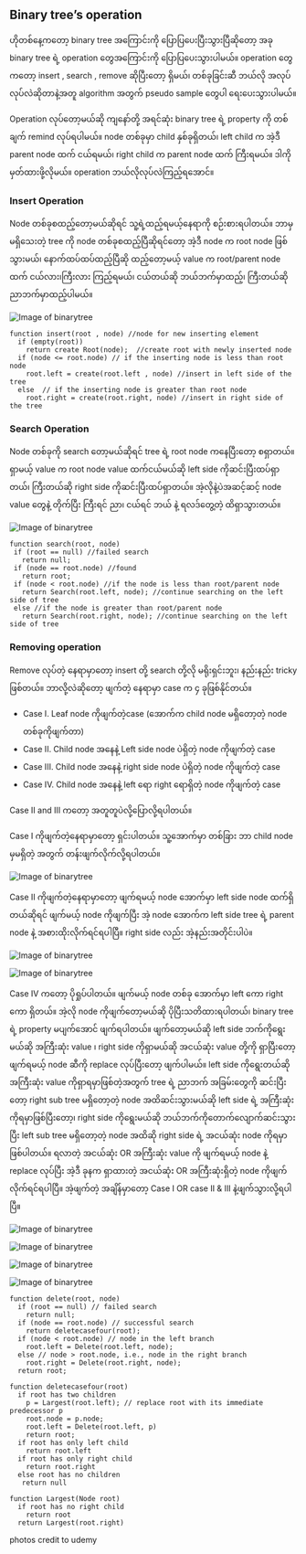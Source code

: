 ## Binary tree’s operation

ဟိုတစ်နေ့ကတော့ binary tree အကြောင်းကို ပြောပြပေးပြီးသွားပြီဆိုတော့ အခု binary tree ရဲ့ operation တွေအကြောင်းကို ပြောပြပေးသွားပါမယ်။ operation တွေကတော့ insert , search , remove ဆိုပြီးတော့ ရှိမယ်၊ တစ်ခုခြင်းဆီ ဘယ်လို အလုပ်လုပ်လဲဆိုတာနဲ့အတူ algorithm အတွက် pseudo sample တွေပါ ရေးပေးသွားပါမယ်။

Operation လုပ်တော့မယ်ဆို ကျနော်တို့ အရင်ဆုံး binary tree ရဲ့ property ကို တစ်ချက် remind လုပ်ရပါမယ်။ node တစ်ခုမှာ child နှစ်ခုရှိတယ်၊ left child က အဲ့ဒီ parent node ထက် ငယ်ရမယ်၊ right child က parent node ထက် ကြီးရမယ်။ ဒါကို မှတ်ထားဖို့လိုမယ်။ operation ဘယ်လိုလုပ်လဲကြည့်ရအောင်။

### Insert Operation

Node တစ်ခုစထည့်တော့မယ်ဆိုရင် သူ့ရဲ့ထည့်ရမယ့်နေရာကို စဉ်းစားရပါတယ်။ ဘာမှမရှိသေးတဲ့ tree ကို node တစ်ခုစထည့်ပြီဆိုရင်တော့ အဲ့ဒီ node က root node ဖြစ်သွားမယ်၊ နောက်ထပ်ထပ်ထည့်ပြီဆို ထည့်တော့မယ့် value က root/parent node ထက် ငယ်လား၊ကြီးလား ကြည့်ရမယ်၊ ငယ်တယ်ဆို ဘယ်ဘက်မှာထည့်၊ ကြီးတယ်ဆို ညာဘက်မှာထည့်ပါမယ်။

![Image of binarytree](https://raw.githubusercontent.com/HlaingTinHtun/Data-Structure-Algorithm-In-Burmese/master/assets/binary%20tree/binarytree%20insertion.png)
```
function insert(root , node) //node for new inserting element
  if (empty(root))
    return create Root(node);  //create root with newly inserted node
  if (node <= root.node) // if the inserting node is less than root node
    root.left = create(root.left , node) //insert in left side of the tree
  else  // if the inserting node is greater than root node
    root.right = create(root.right, node) //insert in right side of the tree
```
### Search Operation

Node တစ်ခုကို search တော့မယ်ဆိုရင် tree ရဲ့ root node ကနေပြီးတော့ စရှာတယ်။ ရှာမယ့် value က root node value ထက်ငယ်မယ်ဆို left side ကိုဆင်းပြီးထပ်ရှာတယ်၊ ကြီးတယ်ဆို right side ကိုဆင်းပြီးထပ်ရှာတယ်။ အဲ့လိုနဲ့ပဲအဆင့်ဆင့် node value တွေနဲ့ တိုက်ပြီး ကြီးရင် ညာ၊ ငယ်ရင် ဘယ် နဲ့ ရလဒ်တွေ့တဲ့ ထိရှာသွားတယ်။

![Image of binarytree](https://raw.githubusercontent.com/HlaingTinHtun/Data-Structure-Algorithm-In-Burmese/master/assets/binary%20tree/binarytree%20search.png)

```
function search(root, node)
 if (root == null) //failed search
   return null;
 if (node == root.node) //found
   return root;
 if (node < root.node) //if the node is less than root/parent node
   return Search(root.left, node); //continue searching on the left side of tree
 else //if the node is greater than root/parent node
   return Search(root.right, node); //continue searching on the left side of tree
```
### Removing operation
Remove လုပ်တဲ့ နေရာမှာတော့ insert တို့ search တို့လို မရိုးရှင်းဘူး၊ နည်းနည်း tricky ဖြစ်တယ်။ ဘာလို့လဲဆိုတော့ ဖျက်တဲ့ နေရာမှာ case က ၄ ခုဖြစ်နိုင်တယ်။
-	Case I. Leaf node ကိုဖျက်တဲ့case (အောက်က child node မရှိတော့တဲ့ node တစ်ခုကိုဖျက်တာ)
-	Case II. Child node အနေနဲ့ Left side node ပဲရှိတဲ့ node ကိုဖျက်တဲ့ case
-	Case III. Child node အနေနဲ့ right side node ပဲရှိတဲ့ node ကိုဖျက်တဲ့ case
-	Case IV. Child node အနေနဲ့ left ရော right ရောရှိတဲ့ node ကိုဖျက်တဲ့ case

Case II and III ကတော့ အတူတူပဲလို့ပြောလို့ရပါတယ်။

Case I ကိုဖျက်တဲ့နေရာမှာတော့ ရှင်းပါတယ်။ သူ့အောက်မှာ တစ်ခြား ဘာ child node မှမရှိတဲ့ အတွက် တန်းဖျက်လိုက်လို့ရပါတယ်။

![Image of binarytree](https://raw.githubusercontent.com/HlaingTinHtun/Data-Structure-Algorithm-In-Burmese/master/assets/binary%20tree/binarytree%20removing%20case1.png)

Case II ကိုဖျက်တဲ့နေရာမှာတော့ ဖျက်ရမယ့် node အောက်မှာ left side node ထက်ရှိတယ်ဆိုရင် ဖျက်မယ့် node ကိုဖျက်ပြီး အဲ့ node အောက်က left side tree ရဲ့ parent node နဲ့ အစားထိုးလိုက်ရင်ရပါပြီ။ right side လည်း အဲ့နည်းအတိုင်းပါပဲ။

![Image of binarytree](https://raw.githubusercontent.com/HlaingTinHtun/Data-Structure-Algorithm-In-Burmese/master/assets/binary%20tree/fig%201.binary%20tree%20removing%20case2and3.png)

![Image of binarytree](https://raw.githubusercontent.com/HlaingTinHtun/Data-Structure-Algorithm-In-Burmese/master/assets/binary%20tree/fig%202.binary%20tree%20removing%20case2and3.png)


Case IV ကတော့ ပိုရှုပ်ပါတယ်။ ဖျက်မယ့် node တစ်ခု အောက်မှာ left ကော right ကော ရှိတယ်။ အဲ့လို node ကိုဖျက်တော့မယ်ဆို ပိုပြီးသတိထားရပါတယ်၊ binary tree ရဲ့ property မပျက်အောင် ဖျက်ရပါတယ်။ ဖျက်တော့မယ်ဆို left side ဘက်ကိုရွေးမယ်ဆို အကြီးဆုံး value ၊ right side ကိုရှာမယ်ဆို အငယ်ဆုံး value တို့ကို ရှာပြီးတော့ ဖျက်ရမယ့် node ဆီကို replace လုပ်ပြီးတော့ ဖျက်ပါမယ်။ left side ကိုရွေးတယ်ဆို အကြီးဆုံး value ကိုရှာရမှာဖြစ်တဲ့အတွက် tree ရဲ့ ညာဘက် အခြမ်းတွေကို ဆင်းပြီးတော့ right sub tree မရှိတော့တဲ့ node အထိဆင်းသွားမယ်ဆို left side ရဲ့ အကြီးဆုံးကိုရမှာဖြစ်ပြီးတော့၊ right side ကိုရွေးမယ်ဆို ဘယ်ဘက်ကိုတောက်လျောက်ဆင်းသွားပြီး left sub tree မရှိတော့တဲ့ node အထိဆို right side ရဲ့ အငယ်ဆုံး node ကိုရမှာဖြစ်ပါတယ်။ ရလာတဲ့ အငယ်ဆုံး OR အကြီးဆုံး value ကို ဖျက်ရမယ့် node နဲ့ replace လုပ်ပြီး အဲ့ဒီ ခုနက ရှာထားတဲ့ အငယ်ဆုံး OR အကြီးဆုံးရှိတဲ့ node ကိုဖျက်လိုက်ရင်ရပါပြီ။ အဲ့ဖျက်တဲ့ အချိန်မှာတော့ Case I OR case II & III နဲ့ဖျက်သွားလို့ရပါပြီ။

![Image of binarytree](https://raw.githubusercontent.com/HlaingTinHtun/Data-Structure-Algorithm-In-Burmese/master/assets/binary%20tree/fig%201.binary%20tree%20removing%20case4.png)

![Image of binarytree](https://raw.githubusercontent.com/HlaingTinHtun/Data-Structure-Algorithm-In-Burmese/master/assets/binary%20tree/fig%202.binary%20tree%20removing%20case4.png)

![Image of binarytree](https://raw.githubusercontent.com/HlaingTinHtun/Data-Structure-Algorithm-In-Burmese/master/assets/binary%20tree/fig%203.binary%20tree%20removing%20case4.png)

![Image of binarytree](https://raw.githubusercontent.com/HlaingTinHtun/Data-Structure-Algorithm-In-Burmese/master/assets/binary%20tree/fig%204.binary%20tree%20removing%20case4.png)

```
function delete(root, node)
  if (root == null) // failed search
    return null;
  if (node == root.node) // successful search
    return deletecasefour(root);
  if (node < root.node) // node in the left branch
    root.left = Delete(root.left, node);
  else // node > root.node, i.e., node in the right branch
    root.right = Delete(root.right, node);
  return root;
```
```
function deletecasefour(root)
  if root has two children
    p = Largest(root.left); // replace root with its immediate predecessor p
    root.node = p.node;
    root.left = Delete(root.left, p)
    return root;
  if root has only left child
    return root.left
  if root has only right child
    return root.right
  else root has no children
   return null
```
```
function Largest(Node root)
  if root has no right child
    return root
  return Largest(root.right)
```
photos credit to udemy
